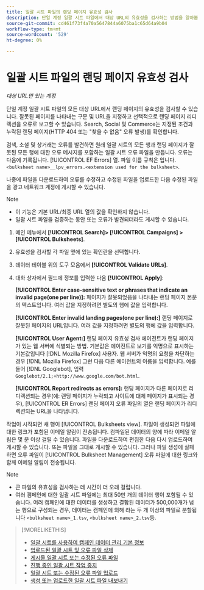 ```yaml
---
title: 일괄 시트 파일의 랜딩 페이지 유효성 검사
description: 단일 계정 일괄 시트 파일에서 대상 URL의 유효성을 검사하는 방법을 알아봅니다.
source-git-commit: cd461f73f4a70a5647844a6075ba1c65d64a9b04
workflow-type: tm+mt
source-wordcount: '529'
ht-degree: 0%

---
```


# 일괄 시트 파일의 랜딩 페이지 유효성 검사

*대상 URL만 있는 계정*

단일 계정 일괄 시트 파일의 모든 대상 URL에서 랜딩 페이지의 유효성을 검사할 수 있습니다. 잘못된 페이지를 나타내는 구문 및 URL을 지정하고 선택적으로 랜딩 페이지 리디렉션을 오류로 보고할 수 있습니다. Search, Social 및 Commerce는 지정된 조건과 누락된 랜딩 페이지(HTTP 404 또는 &quot;찾을 수 없음&quot; 오류 발생)를 확인합니다.

검색, 소셜 및 상거래는 오류를 발견하면 원래 일괄 시트의 모든 행과 랜딩 페이지가 잘못된 모든 행에 대한 오류 메시지를 포함하는 일괄 시트 오류 파일을 만듭니다. 오류는 다음에 기록됩니다. [!UICONTROL EF Errors] 열. 파일 이름 규칙은 입니다. `<bulksheet name>__lpv_errors.<extension used for the bulksheet>`.

나중에 파일을 다운로드하여 오류를 수정하고 수정된 파일을 업로드한 다음 수정된 파일을 광고 네트워크 계정에 게시할 수 있습니다.

>[!NOTE]
>
>* 이 기능은 기본 URL/최종 URL 열의 값을 확인하지 않습니다.
>* 일괄 시트 파일을 검증하는 동안 또는 오류가 발견되더라도 게시할 수 있습니다.


1. 메인 메뉴에서 **[!UICONTROL Search]> [!UICONTROL Campaigns] >[!UICONTROL Bulksheets]**.

1. 유효성을 검사할 각 파일 옆에 있는 확인란을 선택합니다.

1. 데이터 테이블 위의 도구 모음에서 **[!UICONTROL Validate URLs]**.

1. 대화 상자에서 필드에 정보를 입력한 다음 **[!UICONTROL Apply]**:

   **[!UICONTROL Enter case-sensitive text or phrases that indicate an invalid page(one per line)]:** 페이지가 잘못되었음을 나타내는 랜딩 페이지 본문의 텍스트입니다. 여러 값을 지정하려면 별도의 행에 값을 입력합니다.

   **[!UICONTROL Enter invalid landing pages(one per line):]** 랜딩 페이지로 잘못된 페이지의 URL입니다. 여러 값을 지정하려면 별도의 행에 값을 입력합니다.

   **[!UICONTROL User Agent:]** 랜딩 페이지 유효성 검사 에이전트가 랜딩 페이지가 있는 웹 서버에 식별되는 방법. 기본값은 에이전트로 보기를 익명으로 표시하는 기본값입니다 [!DNL Mozilla Firefox] 사용자. 웹 서버가 익명의 요청을 차단하는 경우 [!DNL Mozilla Firefox] 그런 다음 다른 에이전트의 이름을 입력합니다. 예를 들어 [!DNL Googlebot], 입력 `Googlebot/2.1;+http://www.google.com/bot.html`.

   **[!UICONTROL Report redirects as errors]:** 랜딩 페이지가 다른 페이지로 리디렉션되는 경우(예: 랜딩 페이지가 누락되고 사이트에 대체 페이지가 표시되는 경우), [!UICONTROL ER Errors] 랜딩 페이지 오류 파일의 열은 랜딩 페이지가 리디렉션되는 URL을 나타냅니다.

작업이 시작되면 새 행이 [!UICONTROL Bulksheets view]. 파일이 생성되면 파일에 대한 링크가 포함된 이메일 알림이 전송됩니다. 컴파일된 데이터의 양에 따라 이메일 알림은 몇 분 이상 걸릴 수 있습니다. 파일을 다운로드하여 편집한 다음 다시 업로드하여 게시할 수 있습니다. 또는 파일을 그대로 게시할 수 있습니다. 그러나 파일 생성에 실패하면 오류 파일이 [!UICONTROL Bulksheet Management] 오류 파일에 대한 링크와 함께 이메일 알림이 전송됩니다.

>[!NOTE]
>
>* 큰 파일의 유효성을 검사하는 데 시간이 더 오래 걸립니다.
>* 여러 캠페인에 대한 일괄 시트 파일에는 최대 50만 개의 데이터 행이 포함될 수 있습니다. 여러 캠페인에 대한 데이터를 생성하고 결합된 데이터가 500,000개가 넘는 행으로 구성되는 경우, 데이터는 캠페인에 의해 라는 두 개 이상의 파일로 분할됩니다 `<bulksheet name>_1.tsv`, `<bulksheet name>_2.tsv`등.


>[!MORELIKETHIS]
>
>* [일괄 시트를 사용하여 캠페인 데이터 관리 기본 정보](bulksheet-about.md)
>* [업로드된 일괄 시트 및 오류 파일 삭제](bulksheet-delete.md)
>* [게시물 일괄 시트 또는 수정된 오류 파일](bulksheet-post.md)
>* [진행 중인 일괄 시트 작업 중지](bulksheet-stop-job.md)
>* [일괄 시트 또는 수정된 오류 파일 업로드](bulksheet-upload.md)
>* [생성 또는 업로드한 일괄 시트 파일 내보내기](bulksheet-export.md)

